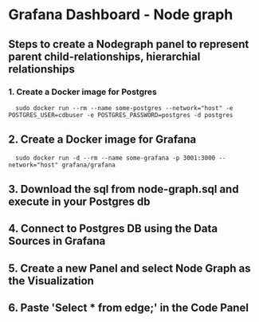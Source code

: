 # Grafana Dashboard - Node graph

## Steps to create a Nodegraph panel to represent parent child-relationships, hierarchial relationships

### 1. Create a Docker image for Postgres
      sudo docker run --rm --name some-postgres --network="host" -e POSTGRES_USER=cdbuser -e POSTGRES_PASSWORD=postgres -d postgres
   
## 2. Create a Docker image for Grafana
      sudo docker run -d --rm --name some-grafana -p 3001:3000 --network="host" grafana/grafana

## 3. Download the sql from node-graph.sql and execute in your Postgres db

## 4. Connect to Postgres DB using the Data Sources in Grafana 

## 5. Create a new Panel and select Node Graph as the Visualization

## 6. Paste 'Select * from edge;' in the Code Panel
   
